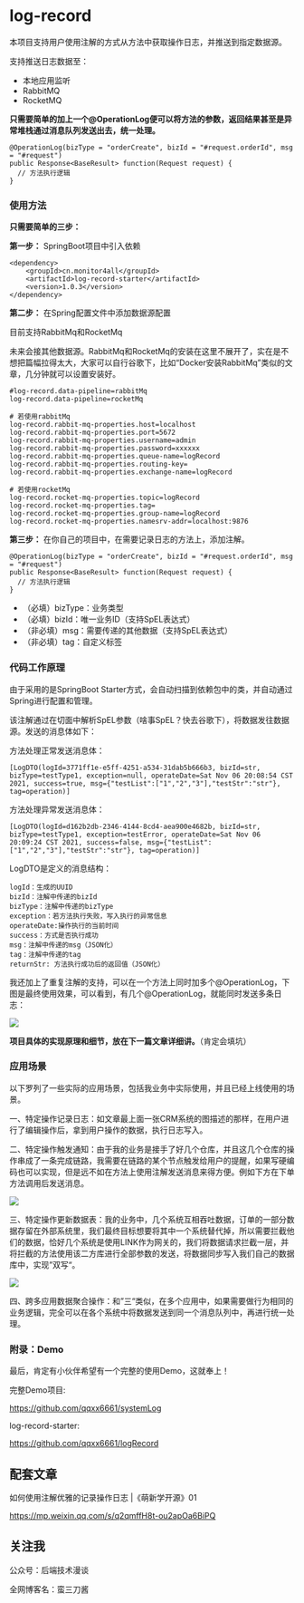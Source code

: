 # log-record

本项目支持用户使用注解的方式从方法中获取操作日志，并推送到指定数据源。

支持推送日志数据至：

- 本地应用监听
- RabbitMQ
- RocketMQ

**只需要简单的加上一个@OperationLog便可以将方法的参数，返回结果甚至是异常堆栈通过消息队列发送出去，统一处理。**

```
@OperationLog(bizType = "orderCreate", bizId = "#request.orderId", msg = "#request")
public Response<BaseResult> function(Request request) {
  // 方法执行逻辑
}
```

### 使用方法

**只需要简单的三步：**

**第一步：** SpringBoot项目中引入依赖

```
<dependency>
    <groupId>cn.monitor4all</groupId>
    <artifactId>log-record-starter</artifactId>
    <version>1.0.3</version>
</dependency>
```

**第二步：** 在Spring配置文件中添加数据源配置

目前支持RabbitMq和RocketMq

未来会接其他数据源。RabbitMq和RocketMq的安装在这里不展开了，实在是不想把篇幅拉得太大，大家可以自行谷歌下，比如“Docker安装RabbitMq”类似的文章，几分钟就可以设置安装好。


```
#log-record.data-pipeline=rabbitMq
log-record.data-pipeline=rocketMq

# 若使用rabbitMq
log-record.rabbit-mq-properties.host=localhost
log-record.rabbit-mq-properties.port=5672
log-record.rabbit-mq-properties.username=admin
log-record.rabbit-mq-properties.password=xxxxxx
log-record.rabbit-mq-properties.queue-name=logRecord
log-record.rabbit-mq-properties.routing-key=
log-record.rabbit-mq-properties.exchange-name=logRecord

# 若使用rocketMq
log-record.rocket-mq-properties.topic=logRecord
log-record.rocket-mq-properties.tag=
log-record.rocket-mq-properties.group-name=logRecord
log-record.rocket-mq-properties.namesrv-addr=localhost:9876
```

**第三步：** 在你自己的项目中，在需要记录日志的方法上，添加注解。

```
@OperationLog(bizType = "orderCreate", bizId = "#request.orderId", msg = "#request")
public Response<BaseResult> function(Request request) {
  // 方法执行逻辑
}
```

- （必填）bizType：业务类型
- （必填）bizId：唯一业务ID（支持SpEL表达式）
- （非必填）msg：需要传递的其他数据（支持SpEL表达式）
- （非必填）tag：自定义标签

### 代码工作原理

由于采用的是SpringBoot Starter方式，会自动扫描到依赖包中的类，并自动通过Spring进行配置和管理。

该注解通过在切面中解析SpEL参数（啥事SpEL？快去谷歌下），将数据发往数据源。发送的消息体如下：

方法处理正常发送消息体：

```
[LogDTO(logId=3771ff1e-e5ff-4251-a534-31dab5b666b3, bizId=str, bizType=testType1, exception=null, operateDate=Sat Nov 06 20:08:54 CST 2021, success=true, msg={"testList":["1","2","3"],"testStr":"str"}, tag=operation)]
```

方法处理异常发送消息体：

```
[LogDTO(logId=d162b2db-2346-4144-8cd4-aea900e4682b, bizId=str, bizType=testType1, exception=testError, operateDate=Sat Nov 06 20:09:24 CST 2021, success=false, msg={"testList":["1","2","3"],"testStr":"str"}, tag=operation)]
```

LogDTO是定义的消息结构：

```
logId：生成的UUID
bizId：注解中传递的bizId
bizType：注解中传递的bizType
exception：若方法执行失败，写入执行的异常信息
operateDate:操作执行的当前时间
success：方式是否执行成功
msg：注解中传递的msg（JSON化）
tag：注解中传递的tag
returnStr: 方法执行成功后的返回值（JSON化）
```

我还加上了重复注解的支持，可以在一个方法上同时加多个@OperationLog，下图是最终使用效果，可以看到，有几个@OperationLog，就能同时发送多条日志：

![](https://tva1.sinaimg.cn/large/008i3skNly1gw5oyjdc2uj31js0u0133.jpg)

**项目具体的实现原理和细节，放在下一篇文章详细讲。**（肯定会填坑）

### 应用场景

以下罗列了一些实际的应用场景，包括我业务中实际使用，并且已经上线使用的场景。

一、特定操作记录日志：如文章最上面一张CRM系统的图描述的那样，在用户进行了编辑操作后，拿到用户操作的数据，执行日志写入。

二、特定操作触发通知：由于我的业务是接手了好几个仓库，并且这几个仓库的操作串成了一条完成链路，我需要在链路的某个节点触发给用户的提醒，如果写硬编码也可以实现，但是远不如在方法上使用注解发送消息来得方便。例如下方在下单方法调用后发送消息。

![](https://tva1.sinaimg.cn/large/008i3skNly1gw5oyoktakj326i06wwgk.jpg)

三、特定操作更新数据表：我的业务中，几个系统互相吞吐数据，订单的一部分数据存留在外部系统里，我们最终目标想要将其中一个系统替代掉，所以需要拦截他们的数据，恰好几个系统是使用LINK作为网关的，我们将数据请求拦截一层，并将拦截的方法使用该二方库进行全部参数的发送，将数据同步写入我们自己的数据库中，实现”双写“。

![](https://tva1.sinaimg.cn/large/008i3skNly1gw5oyrcuqyj31zi056gn6.jpg)

四、跨多应用数据聚合操作：和”三“类似，在多个应用中，如果需要做行为相同的业务逻辑，完全可以在各个系统中将数据发送到同一个消息队列中，再进行统一处理。

### 附录：Demo

最后，肯定有小伙伴希望有一个完整的使用Demo，这就奉上！

完整Demo项目:

https://github.com/qqxx6661/systemLog

log-record-starter:

https://github.com/qqxx6661/logRecord


## 配套文章

如何使用注解优雅的记录操作日志 |《萌新学开源》01

https://mp.weixin.qq.com/s/q2qmffH8t-ou2apOa6BiPQ

## 关注我

公众号：后端技术漫谈

全网博客名：蛮三刀酱